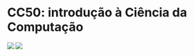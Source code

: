 # CC50: introdução à Ciência da Computação

<div style="width: 270px;">
<img align="left" src="https://engenharia360.com/wp-content/uploads/2021/05/CS50x_web_4-modified.jpg" >
</div>

<div>
<img src="https://pointofview.net/wp-content/uploads/2018/03/Harvard-U.-Logo-Sheild.jpg" align="rigth">
</div>